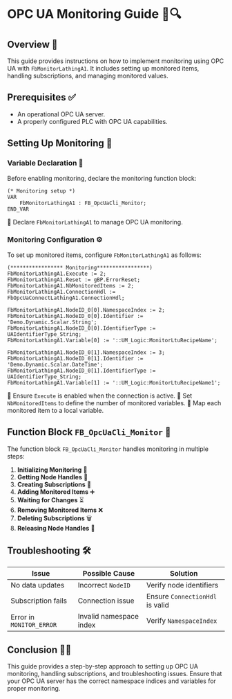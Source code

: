 # OPC UA Monitoring Guide 📡🔍

## Overview 🚀

This guide provides instructions on how to implement monitoring using OPC UA with `FbMonitorLathingA1`. It includes setting up monitored items, handling subscriptions, and managing monitored values.

## Prerequisites ✅

- An operational OPC UA server.
- A properly configured PLC with OPC UA capabilities.

## Setting Up Monitoring 🔧

### Variable Declaration 📝

Before enabling monitoring, declare the monitoring function block:

```structured-text
(* Monitoring setup *)
VAR
    FbMonitorLathingA1 : FB_OpcUaCli_Monitor;
END_VAR
```

📌 Declare `FbMonitorLathingA1` to manage OPC UA monitoring.

### Monitoring Configuration ⚙️

To set up monitored items, configure `FbMonitorLathingA1` as follows:

```structured-text
(***************** Monitoring*****************)
FbMonitorLathingA1.Execute := 2;
FbMonitorLathingA1.Reset := gBP.ErrorReset;
FbMonitorLathingA1.NbMonitoredItems := 2;
FbMonitorLathingA1.ConnectionHdl := FbOpcUaConnectLathingA1.ConnectionHdl;

FbMonitorLathingA1.NodeID_0[0].NamespaceIndex := 2;
FbMonitorLathingA1.NodeID_0[0].Identifier := 'Demo.Dynamic.Scalar.String';
FbMonitorLathingA1.NodeID_0[0].IdentifierType := UAIdentifierType_String;
FbMonitorLathingA1.Variable[0] := '::UM_Logic:MonitorLtuRecipeName';

FbMonitorLathingA1.NodeID_0[1].NamespaceIndex := 3;
FbMonitorLathingA1.NodeID_0[1].Identifier := 'Demo.Dynamic.Scalar.DateTime';
FbMonitorLathingA1.NodeID_0[1].IdentifierType := UAIdentifierType_String;
FbMonitorLathingA1.Variable[1] := '::UM_Logic:MonitorLtuRecipeName1';
```

📌 Ensure `Execute` is enabled when the connection is active.
📌 Set `NbMonitoredItems` to define the number of monitored variables.
📌 Map each monitored item to a local variable.

## Function Block `FB_OpcUaCli_Monitor` 🔄

The function block `FB_OpcUaCli_Monitor` handles monitoring in multiple steps:

1. **Initializing Monitoring** 🏁
2. **Getting Node Handles** 🔗
3. **Creating Subscriptions** 📡
4. **Adding Monitored Items** ➕
5. **Waiting for Changes** ⏳
6. **Removing Monitored Items** ❌
7. **Deleting Subscriptions** 🗑️
8. **Releasing Node Handles** 🔄

## Troubleshooting 🛠️

| Issue                    | Possible Cause          | Solution                        |
| ------------------------ | ----------------------- | ------------------------------- |
| No data updates          | Incorrect `NodeID`      | Verify node identifiers         |
| Subscription fails       | Connection issue        | Ensure `ConnectionHdl` is valid |
| Error in `MONITOR_ERROR` | Invalid namespace index | Verify `NamespaceIndex`         |

## Conclusion 🎯✅

This guide provides a step-by-step approach to setting up OPC UA monitoring, handling subscriptions, and troubleshooting issues. Ensure that your OPC UA server has the correct namespace indices and variables for proper monitoring.

